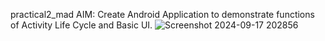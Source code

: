 practical2_mad
AIM: Create Android Application to demonstrate functions of Activity Life Cycle and Basic UI.
![Screenshot 2024-09-17 202856](https://github.com/user-attachments/assets/b2b55961-e6c0-4956-8d74-398f26f637cf)
